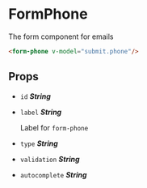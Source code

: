 
# FormPhone
The form component for emails

```html
<form-phone v-model="submit.phone"/>
```

## Props


- `id` ***String***

  

- `label` ***String***

  Label for `form-phone`

- `type` ***String***

  

- `validation` ***String***

  

- `autocomplete` ***String***

  







